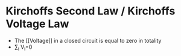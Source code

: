 # Kirchoffs Second Law / Kirchoffs Voltage Law
- The [[Voltage]] in a closed circuit is equal to zero in totality
 - ∑<sub>i</sub> V<sub>i</sub>​=0